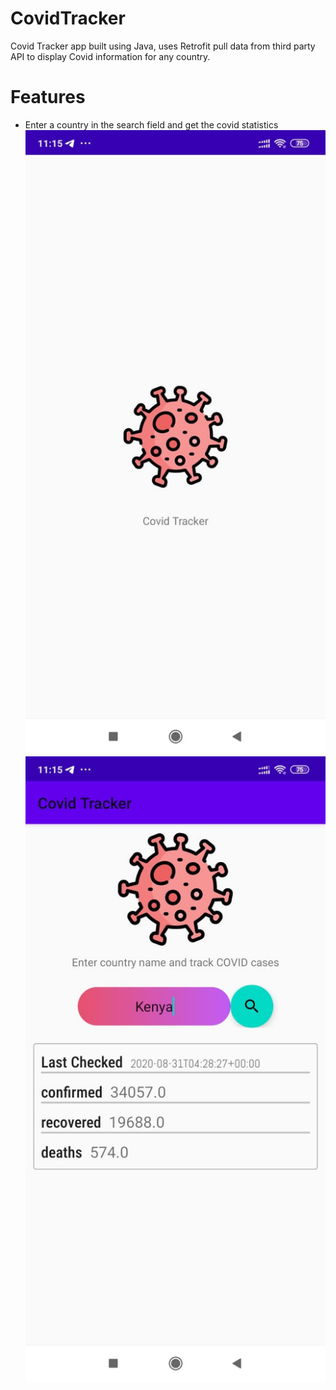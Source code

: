 # CovidTracker
Covid Tracker app built using Java, uses Retrofit pull data from third party API to display Covid information for any country.

# Features
- Enter a country in the search field and get the covid statistics
![](sc.jpeg)
![](main.jpeg)

